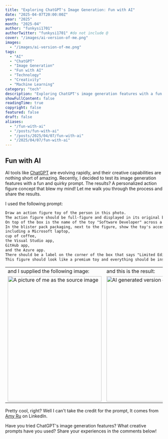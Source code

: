 ```yaml
---
title: "Exploring ChatGPT's Image Generation: Fun with AI"
date: "2025-04-07T20:00:00Z"
year: "2025"
month: "2025-04"
author: "funkysi1701"
authorTwitter: "funkysi1701" #do not include @
cover: "/images/ai-version-of-me.png"
images:
  - "/images/ai-version-of-me.png"
tags:
  - "AI"
  - "ChatGPT"
  - "Image Generation"
  - "Fun with AI"
  - "Technology"
  - "Creativity"
  - "Machine Learning"
category: "tech"
description: "Exploring ChatGPT's image generation features with a fun action figure prompt and creative results. Check out the AI-generated version of me!"
showFullContent: false
readingTime: true
copyright: false
featured: false
draft: false
aliases:
  - "/fun-with-ai"
  - "/posts/fun-with-ai"
  - "/posts/2025/04/07/fun-with-ai"
  - "/2025/04/07/fun-with-ai"
---
```

## Fun with AI

AI tools like [ChatGPT](https://chatgpt.com/) are evolving rapidly, and their creative capabilities are nothing short of amazing. Recently, I decided to test its image generation features with a fun and quirky prompt. The results? A personalized action figure concept that blew my mind! Let me walk you through the process and share the results.

I used the following prompt:

```txt
Draw an action figure toy of the person in this photo. 
The action figure should be full-figure and displayed in its original blister pack packaging. 
On top of the box is the name of the toy "Software Developer" across a single line of text. 
In the blister pack packaging, next to the figure, show the toy's accessories, 
including a Microsoft laptop, 
cup of coffee, 
the Visual Studio app, 
GitHub app, 
and the Azure app. 
There should be a label on the corner of the box that says "Limited Edition". 
This figure should look like a premium toy and everything should be inside the plastic!
```

<table border="0" cellpadding="0" cellspacing="0" >
  <tr style="border-width:0px 0px 0px 0px">
    <td style="border-width:0px 0px 0px 0px">
      and I supplied the following image:
    </td>
    <td style="border-width:0px 0px 0px 0px">
      and this is the result:
    </td>
  </tr>
  <tr style="border-width:0px 0px 0px 0px">
    <td style="border-width:0px 0px 0px 0px">
      <img src="/images/ndc-simon.jpg" alt="A picture of me as the source image" width="300" height="400" class="img-fluid" />
    </td>
    <td style="border-width:0px 0px 0px 0px">
      <img src="/images/ai-version-of-me.png" alt="AI generated version of me" width="300" height="400" class="img-fluid" />
    </td>
  </tr>
</table>

Pretty cool, right? Well I can't take the credit for the prompt, It comes from [Amy Ru](https://www.linkedin.com/posts/amyru_out-of-all-the-chatgpt-image-generation-capabilities-activity-7312549043610521601-BPqJ?utm_source=share&utm_medium=member_desktop&rcm=ACoAAAOBLj4B-Ls737kwBrHA1oRvkACb_CoRCQw2X0v1gk7q4r3w8Q9x5a6b0h4j2c1nqZz7g&lipi=urn%3Ali%3Apage%3Ad_flagship3_profile_view_base_post_primary%3B5JdYtG6mQeKx%2FfWl8V9jNQ%3D%3D) on LinkedIn.

Have you tried ChatGPT's image generation features? What creative prompts have you used? Share your experiences in the comments below!